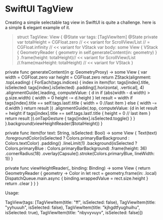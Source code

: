 # SwiftUI TagView
Creating a simple selectable tag view in SwiftUI is quite a challenge. here is a simple &amp; elegant example of it.


> struct TagView: View {
> @State var tags: [TagViewItem]
> @State private var totalHeight = CGFloat.zero       // << variant for ScrollView/List //    = CGFloat.infinity   // << variant for VStack
> var body: some View {
>     VStack {
>         GeometryReader { geometry in
>             self.generateContent(in: geometry)
>         }
>     }
>     .frame(height: totalHeight)// << variant for ScrollView/List
>     //.frame(maxHeight: totalHeight) // << variant for VStack
> }

private func generateContent(in g: GeometryProxy) -> some View {
    var width = CGFloat.zero
    var height = CGFloat.zero
    return ZStack(alignment: .topLeading) {
        ForEach(tags.indices) { index in
            item(for: tags[index].title, isSelected: tags[index].isSelected)
                .padding([.horizontal, .vertical], 4)
                .alignmentGuide(.leading, computeValue: { d in
                    if (abs(width - d.width) > g.size.width) {
                        width = 0
                        height -= d.height
                    }
                    let result = width
                    if tags[index].title == self.tags.last!.title {
                        width = 0 //last item
                    } else {
                        width -= d.width
                    }
                    return result
                })
                .alignmentGuide(.top, computeValue: {d in
                    let result = height
                    if tags[index].title == self.tags.last!.title {
                        height = 0 // last item
                    }
                    return result
                }).onTapGesture {
                    tags[index].isSelected.toggle()
                }
        }
    }.background(viewHeightReader($totalHeight))
}

private func item(for text: String, isSelected: Bool) -> some View {
    Text(text)
        .foregroundColor(isSelected ? Colors.primaryBarBackground : Colors.textColor)
        .padding()
        .lineLimit(1)
        .background(isSelected ? Colors.primaryBlue : Colors.primaryBarBackground)
        .frame(height: 36)
        .cornerRadius(18)
        .overlay(Capsule().stroke(Colors.primaryBlue, lineWidth: 1))
}

private func viewHeightReader(_ binding: Binding<CGFloat>) -> some View {
    return GeometryReader { geometry -> Color in
        let rect = geometry.frame(in: .local)
        DispatchQueue.main.async {
            binding.wrappedValue = rect.size.height
        }
        return .clear
    }
}
}
  
  Usage:
  
  TagView(tags: [TagViewItem(title: "ff", isSelected: false), TagViewItem(title: "yyhuuuh", isSelected: false), TagViewItem(title: "kjhgdtfyughuihu", isSelected: true), TagViewItem(title: "nbyvyvuyv", isSelected: false)])
